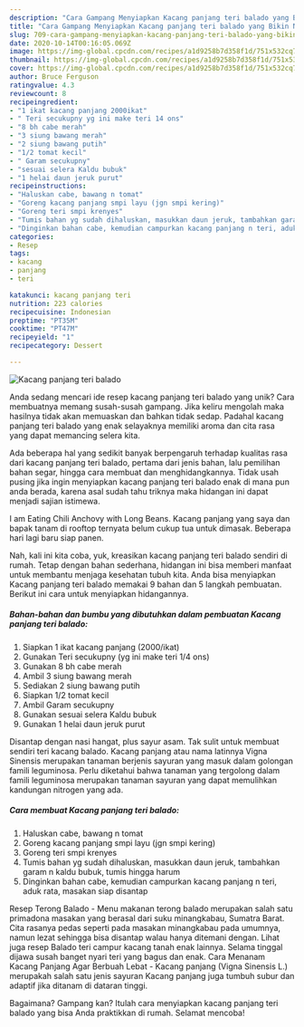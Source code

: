 ```yaml
---
description: "Cara Gampang Menyiapkan Kacang panjang teri balado yang Bikin Ngiler"
title: "Cara Gampang Menyiapkan Kacang panjang teri balado yang Bikin Ngiler"
slug: 709-cara-gampang-menyiapkan-kacang-panjang-teri-balado-yang-bikin-ngiler
date: 2020-10-14T00:16:05.069Z
image: https://img-global.cpcdn.com/recipes/a1d9258b7d358f1d/751x532cq70/kacang-panjang-teri-balado-foto-resep-utama.jpg
thumbnail: https://img-global.cpcdn.com/recipes/a1d9258b7d358f1d/751x532cq70/kacang-panjang-teri-balado-foto-resep-utama.jpg
cover: https://img-global.cpcdn.com/recipes/a1d9258b7d358f1d/751x532cq70/kacang-panjang-teri-balado-foto-resep-utama.jpg
author: Bruce Ferguson
ratingvalue: 4.3
reviewcount: 8
recipeingredient:
- "1 ikat kacang panjang 2000ikat"
- " Teri secukupny yg ini make teri 14 ons"
- "8 bh cabe merah"
- "3 siung bawang merah"
- "2 siung bawang putih"
- "1/2 tomat kecil"
- " Garam secukupny"
- "sesuai selera Kaldu bubuk"
- "1 helai daun jeruk purut"
recipeinstructions:
- "Haluskan cabe, bawang n tomat"
- "Goreng kacang panjang smpi layu (jgn smpi kering)"
- "Goreng teri smpi krenyes"
- "Tumis bahan yg sudah dihaluskan, masukkan daun jeruk, tambahkan garam n kaldu bubuk, tumis hingga harum"
- "Dinginkan bahan cabe, kemudian campurkan kacang panjang n teri, aduk rata, masakan siap disantap"
categories:
- Resep
tags:
- kacang
- panjang
- teri

katakunci: kacang panjang teri 
nutrition: 223 calories
recipecuisine: Indonesian
preptime: "PT35M"
cooktime: "PT47M"
recipeyield: "1"
recipecategory: Dessert

---
```



![Kacang panjang teri balado](https://img-global.cpcdn.com/recipes/a1d9258b7d358f1d/751x532cq70/kacang-panjang-teri-balado-foto-resep-utama.jpg)

Anda sedang mencari ide resep kacang panjang teri balado yang unik? Cara membuatnya memang susah-susah gampang. Jika keliru mengolah maka hasilnya tidak akan memuaskan dan bahkan tidak sedap. Padahal kacang panjang teri balado yang enak selayaknya memiliki aroma dan cita rasa yang dapat memancing selera kita.

Ada beberapa hal yang sedikit banyak berpengaruh terhadap kualitas rasa dari kacang panjang teri balado, pertama dari jenis bahan, lalu pemilihan bahan segar, hingga cara membuat dan menghidangkannya. Tidak usah pusing jika ingin menyiapkan kacang panjang teri balado enak di mana pun anda berada, karena asal sudah tahu triknya maka hidangan ini dapat menjadi sajian istimewa.

I am Eating Chili Anchovy with Long Beans. Kacang panjang yang saya dan bapak tanam di rooftop ternyata belum cukup tua untuk dimasak. Beberapa hari lagi baru siap panen.


Nah, kali ini kita coba, yuk, kreasikan kacang panjang teri balado sendiri di rumah. Tetap dengan bahan sederhana, hidangan ini bisa memberi manfaat untuk membantu menjaga kesehatan tubuh kita. Anda bisa menyiapkan Kacang panjang teri balado memakai 9 bahan dan 5 langkah pembuatan. Berikut ini cara untuk menyiapkan hidangannya.

<!--inarticleads1-->

##### Bahan-bahan dan bumbu yang dibutuhkan dalam pembuatan Kacang panjang teri balado:

1. Siapkan 1 ikat kacang panjang (2000/ikat)
1. Gunakan  Teri secukupny (yg ini make teri 1/4 ons)
1. Gunakan 8 bh cabe merah
1. Ambil 3 siung bawang merah
1. Sediakan 2 siung bawang putih
1. Siapkan 1/2 tomat kecil
1. Ambil  Garam secukupny
1. Gunakan sesuai selera Kaldu bubuk
1. Gunakan 1 helai daun jeruk purut


Disantap dengan nasi hangat, plus sayur asam. Tak sulit untuk membuat sendiri teri kacang balado. Kacang panjang atau nama latinnya Vigna Sinensis merupakan tanaman berjenis sayuran yang masuk dalam golongan famili leguminosa. Perlu diketahui bahwa tanaman yang tergolong dalam famili leguminosa merupakan tanaman sayuran yang dapat memulihkan kandungan nitrogen yang ada. 

<!--inarticleads2-->

##### Cara membuat Kacang panjang teri balado:

1. Haluskan cabe, bawang n tomat
1. Goreng kacang panjang smpi layu (jgn smpi kering)
1. Goreng teri smpi krenyes
1. Tumis bahan yg sudah dihaluskan, masukkan daun jeruk, tambahkan garam n kaldu bubuk, tumis hingga harum
1. Dinginkan bahan cabe, kemudian campurkan kacang panjang n teri, aduk rata, masakan siap disantap


Resep Terong Balado - Menu makanan terong balado merupakan salah satu primadona masakan yang berasal dari suku minangkabau, Sumatra Barat. Cita rasanya pedas seperti pada masakan minangkabau pada umumnya, namun lezat sehingga bisa disantap walau hanya ditemani dengan. Lihat juga resep Balado teri campur kacang tanah enak lainnya. Selama tinggal dijawa susah banget nyari teri yang bagus dan enak. Cara Menanam Kacang Panjang Agar Berbuah Lebat - Kacang panjang (Vigna Sinensis L.) merupakah salah satu jenis sayuran Kacang panjang juga tumbuh subur dan adaptif jika ditanam di dataran tinggi. 

Bagaimana? Gampang kan? Itulah cara menyiapkan kacang panjang teri balado yang bisa Anda praktikkan di rumah. Selamat mencoba!
